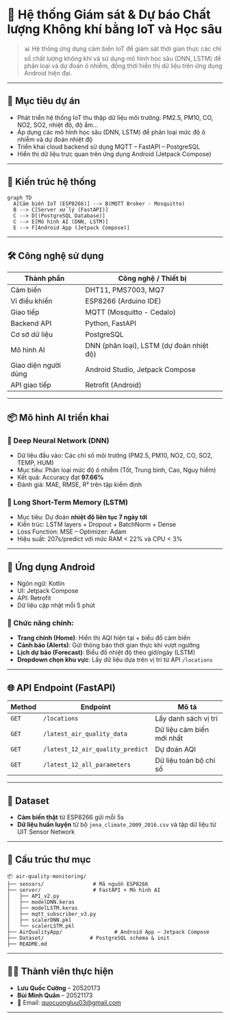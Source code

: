 # 🌱 Hệ thống Giám sát & Dự báo Chất lượng Không khí bằng IoT và Học sâu

> 📊 Hệ thống ứng dụng cảm biến IoT để giám sát thời gian thực các chỉ số chất lượng không khí và sử dụng mô hình học sâu (DNN, LSTM) để phân loại và dự đoán ô nhiễm, đồng thời hiển thị dữ liệu trên ứng dụng Android hiện đại.

---

## 🧭 Mục tiêu dự án

- Phát triển hệ thống IoT thu thập dữ liệu môi trường: PM2.5, PM10, CO, NO2, SO2, nhiệt độ, độ ẩm...
- Áp dụng các mô hình học sâu (DNN, LSTM) để phân loại mức độ ô nhiễm và dự đoán nhiệt độ
- Triển khai cloud backend sử dụng MQTT – FastAPI – PostgreSQL
- Hiển thị dữ liệu trực quan trên ứng dụng Android (Jetpack Compose)

---

## 🧱 Kiến trúc hệ thống

```mermaid
graph TD
  A[Cảm biến IoT (ESP8266)] --> B(MQTT Broker - Mosquitto)
  B --> C[Server xử lý (FastAPI)]
  C --> D[(PostgreSQL Database)]
  C --> E[Mô hình AI (DNN, LSTM)]
  E --> F[Android App (Jetpack Compose)]
```

---

## 🛠 Công nghệ sử dụng

| Thành phần             | Công nghệ / Thiết bị                      |
|------------------------|-------------------------------------------|
| Cảm biến               | DHT11, PMS7003, MQ7                      |
| Vi điều khiển          | ESP8266 (Arduino IDE)                    |
| Giao tiếp              | MQTT (Mosquitto - Cedalo)               |
| Backend API            | Python, FastAPI                         |
| Cơ sở dữ liệu          | PostgreSQL                              |
| Mô hình AI             | DNN (phân loại), LSTM (dự đoán nhiệt độ)|
| Giao diện người dùng   | Android Studio, Jetpack Compose         |
| API giao tiếp          | Retrofit (Android)                      |

---

## 📦 Mô hình AI triển khai

### 🔹 Deep Neural Network (DNN)
- Dữ liệu đầu vào: Các chỉ số môi trường (PM2.5, PM10, NO2, CO, SO2, TEMP, HUM)
- Mục tiêu: Phân loại mức độ ô nhiễm (Tốt, Trung bình, Cao, Nguy hiểm)
- Kết quả: Accuracy đạt **97.66%**
- Đánh giá: MAE, RMSE, R² trên tập kiểm định

### 🔹 Long Short-Term Memory (LSTM)
- Mục tiêu: Dự đoán **nhiệt độ liên tục 7 ngày tới**
- Kiến trúc: LSTM layers + Dropout + BatchNorm + Dense
- Loss Function: MSE – Optimizer: Adam
- Hiệu suất: 207s/predict với mức RAM < 22% và CPU < 3%

---

## 📱 Ứng dụng Android

- Ngôn ngữ: Kotlin  
- UI: Jetpack Compose  
- API: Retrofit  
- Dữ liệu cập nhật mỗi 5 phút

### 🔸 Chức năng chính:
- **Trang chính (Home)**: Hiển thị AQI hiện tại + biểu đồ cảm biến  
- **Cảnh báo (Alerts)**: Gửi thông báo thời gian thực khi vượt ngưỡng  
- **Lịch dự báo (Forecast)**: Biểu đồ nhiệt độ theo giờ/ngày (LSTM)  
- **Dropdown chọn khu vực**: Lấy dữ liệu dựa trên vị trí từ API `/locations`

---

## 🌐 API Endpoint (FastAPI)

| Method | Endpoint | Mô tả |
|--------|----------|------|
| `GET`  | `/locations` | Lấy danh sách vị trí |
| `GET`  | `/latest_air_quality_data` | Dữ liệu cảm biến mới nhất |
| `GET`  | `/latest_12_air_quality_predict` | Dự đoán AQI |
| `GET`  | `/latest_12_all_parameters` | Dữ liệu toàn bộ chỉ số |

---

## 🧪 Dataset

- **Cảm biến thật** từ ESP8266 gửi mỗi 5s  
- **Dữ liệu huấn luyện** từ bộ `jena_climate_2009_2016.csv` và tập dữ liệu từ UIT Sensor Network

---

## 📁 Cấu trúc thư mục

```
📦 air-quality-monitoring/
├── sensors/                # Mã nguồn ESP8266
├── server/                 # FastAPI + Mô hình AI
│   ├── API_v2.py
│   ├── modelDNN.keras
│   ├── modelLSTM.keras
│   ├── mqtt_subscriber_v3.py
│   ├── scalerDNN.pkl
│   └── scalerLSTM.pkl
├── AirQualityApp/                 # Android App – Jetpack Compose
├── Dataset/               # PostgreSQL schema & init
├── README.md
```

---

## 👨‍💻 Thành viên thực hiện

- **Lưu Quốc Cường** – 20520173  
- **Bùi Minh Quân** – 20521173  
- 📧 Email: quocuongluu03@gmail.com

---
